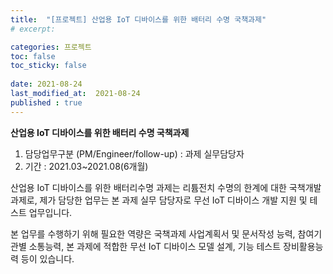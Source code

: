 ```yaml
---
title:  "[프로젝트] 산업용 IoT 디바이스를 위한 배터리 수명 국책과제"
# excerpt: 

categories: 프로젝트
toc: false
toc_sticky: false
 
date: 2021-08-24
last_modified_at:  2021-08-24
published : true
---
```


**산업용 IoT 디바이스를 위한 배터리 수명 국책과제**

1. 담당업무구분 (PM/Engineer/follow-up) : 과제 실무담당자
2. 기간 : 2021.03~2021.08(6개월)

산업용 IoT 디바이스를 위한 배터리수명 과제는 리튬전치 수명의 한계에 대한 국책개발 과제로, 제가 담당한 업무는 본 과제 실무 담당자로 무선 IoT 디바이스 개발 지원 및 테스트 업무입니다.

본 업무를 수행하기 위해 필요한 역량은 국책과제 사업계획서 및 문서작성 능력, 참여기관별 소통능력, 본 과제에 적합한 무선 IoT 디바이스 모델 설계, 기능 테스트 장비활용능력 등이 있습니다.

